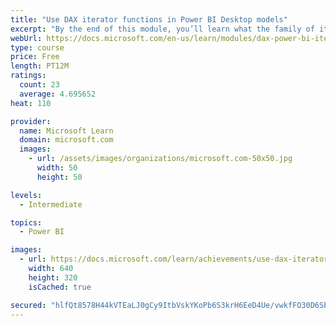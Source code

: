 ```yaml
---
title: "Use DAX iterator functions in Power BI Desktop models"
excerpt: "By the end of this module, you’ll learn what the family of iterator functions can do, and how to use them in your DAX calculations. Calculations will include custom summarizations, ranking, and concatenation."
webUrl: https://docs.microsoft.com/en-us/learn/modules/dax-power-bi-iterator-functions/
type: course
price: Free
length: PT12M
ratings:
  count: 23
  average: 4.695652
heat: 110

provider:
  name: Microsoft Learn
  domain: microsoft.com
  images:
    - url: /assets/images/organizations/microsoft.com-50x50.jpg
      width: 50
      height: 50

levels:
  - Intermediate

topics:
  - Power BI

images:
  - url: https://docs.microsoft.com/learn/achievements/use-dax-iterator-functions-power-bi-desktop-social.png
    width: 640
    height: 320
    isCached: true

secured: "hlfQt8578H44kVTEaLJ0gCy9ItbVskYKoPb6S3krH6EeD4Ue/vwkfFO30D6SE90zEDqtxWQZwGQLEfGCgnr04gqNjAalDIY7jgooNPHnuim4aCuvLR8+niDyBfgSwLTNeZkYBjPBzPIEO2ymvz2QOSYzgau76GMlYNYXunjPi7go3H7p/jhyKk1wvhiYdfi8kcRG9gCSx2AduSM5doNnhBP4vY+K6wOcU+2KPw4KiO8vYu2MpfNYB1nJqPUOAmJ0KORhMahd0XyTQlPt28l0AtDrVMiUrERcM3alniyXQvWLCvg48poxhL43t4frN4GEED1kelRYFcT5XqxnGNLjxwcGd2Qs6VdGWUrRV1AREChO14ZhEDAvE/wt5gBoqyPFclog+MJV9F81uxKz2Z6z4Q==;49Yb5paHD3DYVqaBuDKDdw=="
---
```


